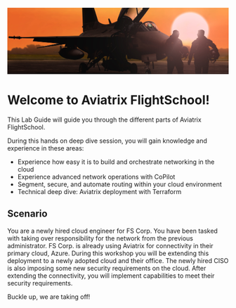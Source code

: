 ![Lab Overview](images/flightschool.png)

# Welcome to Aviatrix FlightSchool!  

This Lab Guide will guide you through the different parts of Aviatrix FlightSchool.

During this hands on deep dive session, you will gain knowledge and experience in these areas:

* Experience how easy it is to build and orchestrate networking in the cloud
* Experience advanced network operations with CoPilot
* Segment, secure, and automate routing within your cloud environment
* Technical deep dive: Aviatrix deployment with Terraform

## Scenario

You are a newly hired cloud engineer for FS Corp. You have been tasked with taking over responsibility for the network from the previous administrator. FS Corp. is already using Aviatrix for connectivity in their primary cloud, Azure. During this workshop you will be extending this deployment to a newly adopted cloud and their office. The newly hired CISO is also imposing some new security requirements on the cloud. After extending the connectivity, you will implement capabilities to meet their security requirements.

Buckle up, we are taking off!

